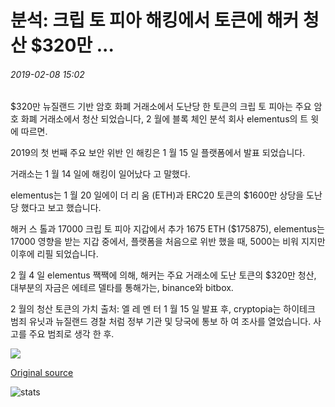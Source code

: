 # 분석: 크립 토 피아 해킹에서 토큰에 해커 청산 $320만 ...

###### 2019-02-08 15:02

$320만 뉴질랜드 기반 암호 화폐 거래소에서 도난당 한 토큰의 크립 토 피아는 주요 암호 화폐 거래소에서 청산 되었습니다, 2 월에 블록 체인 분석 회사 elementus의 트 윗에 따르면.

2019의 첫 번째 주요 보안 위반 인 해킹은 1 월 15 일 플랫폼에서 발표 되었습니다.

거래소는 1 월 14 일에 해킹이 일어났다 고 말했다.

elementus는 1 월 20 일에이 더 리 움 (ETH)과 ERC20 토큰의 $1600만 상당을 도난당 했다고 보고 했습니다.

해커 스 톨과 17000 크립 토 피아 지갑에서 추가 1675 ETH ($175875), elementus는 17000 영향을 받는 지갑 중에서, 플랫폼을 처음으로 위반 했을 때, 5000는 비워 지지만 이후에 리필 되었습니다.

2 월 4 일 elementus 짹짹에 의해, 해커는 주요 거래소에 도난 토큰의 $320만 청산, 대부분의 자금은 에테르 델타를 통해가는, binance와 bitbox.

2 월의 청산 토큰의 가치 출처: 엘 레 멘 터 1 월 15 일 발표 후, cryptopia는 하이테크 범죄 유닛과 뉴질랜드 경찰 처럼 정부 기관 및 당국에 통보 하 여 조사를 열었습니다. 사고를 주요 범죄로 생각 한 후.

![](https://s3.cointelegraph.com/storage/uploads/view/e27d51261bcd964e9c154e3bec5f60d3.jpg)

[Original source](https://cointelegraph.com/news/analysis-hackers-liquidated-32-million-in-tokens-from-cryptopia-hack)

![stats](https://c.statcounter.com/11760860/0/a89fa40b/1/ "stats")
